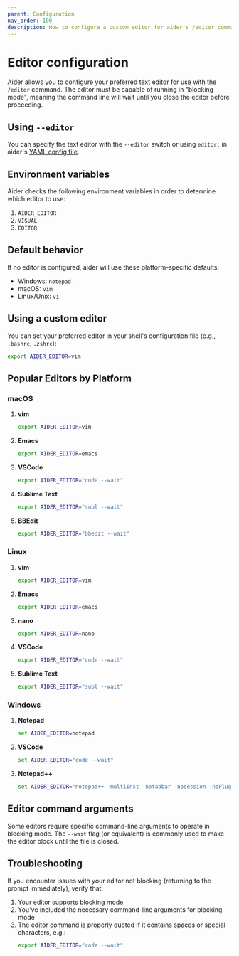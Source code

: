 ```yaml
---
parent: Configuration
nav_order: 100
description: How to configure a custom editor for aider's /editor command
---
```


# Editor configuration

Aider allows you to configure your preferred text editor for use with the `/editor` command. The editor must be capable of running in "blocking mode", meaning the command line will wait until you close the editor before proceeding.

## Using `--editor`

You can specify the text editor with the `--editor` switch or using
`editor:` in aider's
[YAML config file](https://aider.chat/docs/config/aider_conf.html).

## Environment variables

Aider checks the following environment variables in order to determine which editor to use:

1. `AIDER_EDITOR`
2. `VISUAL`
3. `EDITOR`

## Default behavior

If no editor is configured, aider will use these platform-specific defaults:

- Windows: `notepad`
- macOS: `vim`
- Linux/Unix: `vi`

## Using a custom editor

You can set your preferred editor in your shell's configuration file (e.g., `.bashrc`, `.zshrc`):

```bash
export AIDER_EDITOR=vim
```

## Popular Editors by Platform

### macOS

1. **vim**
   ```bash
   export AIDER_EDITOR=vim
   ```

2. **Emacs**
   ```bash
   export AIDER_EDITOR=emacs
   ```

3. **VSCode**
   ```bash
   export AIDER_EDITOR="code --wait"
   ```

4. **Sublime Text**
   ```bash
   export AIDER_EDITOR="subl --wait"
   ```

5. **BBEdit**
   ```bash
   export AIDER_EDITOR="bbedit --wait"
   ```

### Linux

1. **vim**
   ```bash
   export AIDER_EDITOR=vim
   ```

2. **Emacs**
   ```bash
   export AIDER_EDITOR=emacs
   ```

3. **nano**
   ```bash
   export AIDER_EDITOR=nano
   ```

4. **VSCode**
   ```bash
   export AIDER_EDITOR="code --wait"
   ```

5. **Sublime Text**
   ```bash
   export AIDER_EDITOR="subl --wait"
   ```

### Windows

1. **Notepad**
   ```bat
   set AIDER_EDITOR=notepad
   ```

2. **VSCode**
   ```bat
   set AIDER_EDITOR="code --wait"
   ```

3. **Notepad++**
   ```bat
   set AIDER_EDITOR="notepad++ -multiInst -notabbar -nosession -noPlugin -waitForClose"
   ```

## Editor command arguments

Some editors require specific command-line arguments to operate in blocking mode. The `--wait` flag (or equivalent) is commonly used to make the editor block until the file is closed.

## Troubleshooting

If you encounter issues with your editor not blocking (returning to the prompt immediately), verify that:

1. Your editor supports blocking mode
2. You've included the necessary command-line arguments for blocking mode
3. The editor command is properly quoted if it contains spaces or special characters, e.g.:
   ```bash
   export AIDER_EDITOR="code --wait"
   ```
